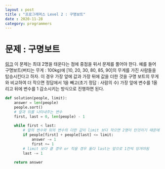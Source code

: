 ```yaml
---
layout : post
title : "프로그래머스 Level 2 : 구명보트"
date : 2020-11-28
category: programmers
---
```

# 문제 : 구명보트
[링크](https://programmers.co.kr/learn/courses/30/lessons/42885)
이 문제는 최대 2명을 태운다는 점에 중점을 뒤서 문제를 풀어야 한다. 예를 들어 구명보트(버티는 무게 : 100kg)에 [10, 20, 30, 80, 85, 90]의 무게를 가진 사람들을 탑승시킨다고 하자. 이 경우 가장 앞에 값과 가장 뒤에 값을 더한 것을 구명 보트의 무게와 비교하여 더 작으면 정답에서 1을 빼고(초기 정답 : 사람의 수) 가장 앞에 변수를 1올리고 뒤에 변수를 1 감소시키는 방식으로 진행하면 된다.   
```python
def solution(people, limit):
    answer = len(people)
    people.sort()
    # 앞과 뒤를 나타내주는 변수
    first, last = 0, len(people) - 1
    
    while first < last:
        # 앞의 변수와 뒤의 변수의 더한 값이 limit 보다 작으면 2명이 탄것이기 때문에 정답에서 1을 빼고 first(가장 앞의 변수)를 + 1
        if people[first] + people[last] <= limit:
            answer -= 1
            first += 1
        # limit 보다 클 경우 or 작을 경우 둘다 last는 앞으로 1칸씩 당겨야됨
        last -= 1
    
    return answer  
```
